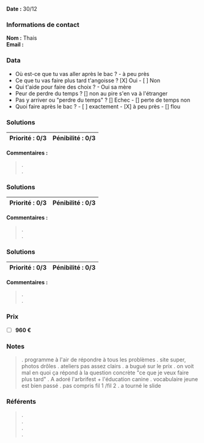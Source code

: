 
**Date :** 30/12

### Informations de contact
**Nom :** Thais  
**Email :**

### Data

- Où est-ce que tu vas aller après le bac ? - à peu près
- Ce que tu vas faire plus tard t'angoisse ? [X] Oui - [ ] Non
- Qui t'aide pour faire des choix ? - Oui sa mère
- Peur de perdre du temps ? [] non au pire s'en va à l'étranger
- Pas y arriver ou "perdre du temps" ? [] Echec - [] perte de temps non
- Quoi faire après le bac ? - [ ] exactement - [X] à peu près - [] flou

### Solutions

**Priorité :** 0/3 | **Pénibilité :** 0/3 
------------ | -------------
**Commentaires :**
> .  
> .  

### Solutions

**Priorité :** 0/3 | **Pénibilité :** 0/3 
------------ | -------------
**Commentaires :**
> .  
> .  

### Solutions

**Priorité :** 0/3 | **Pénibilité :** 0/3 
------------ | -------------
**Commentaires :**
> .  
> .  

### Prix

- [ ] **960 €**

### Notes

> .  programme à l'air de répondre à tous les problèmes
> .  site super, photos drôles
> .  ateliers pas assez clairs
> .  a bugué sur le prix
> .  on voit mal en quoi ça répond à la question concrète "ce que je veux faire plus tard"
> .  A adoré l'arbrifest + l'éducation canine
> .  vocabulaire jeune est bien passé
> .  pas compris fil 1 /fil 2
> .  a tourné le slide

### Référents

> .  
> .  
> .  
> .  

